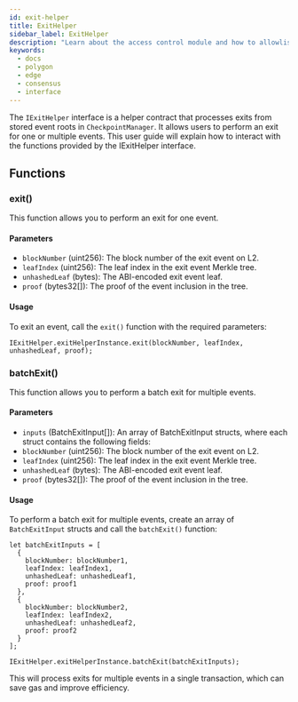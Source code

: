 ```yaml
---
id: exit-helper
title: ExitHelper
sidebar_label: ExitHelper
description: "Learn about the access control module and how to allowlist validators."
keywords:
  - docs
  - polygon
  - edge
  - consensus
  - interface
---
```


The `IExitHelper` interface is a helper contract that processes exits from stored event roots in `CheckpointManager`. It allows users to perform an exit for one or multiple events. This user guide will explain how to interact with the functions provided by the IExitHelper interface.

## Functions

### exit()

This function allows you to perform an exit for one event.

#### Parameters

- `blockNumber` (uint256): The block number of the exit event on L2.
- `leafIndex` (uint256): The leaf index in the exit event Merkle tree.
- `unhashedLeaf` (bytes): The ABI-encoded exit event leaf.
- `proof` (bytes32[]): The proof of the event inclusion in the tree.

#### Usage

To exit an event, call the `exit()` function with the required parameters:

```solidity
IExitHelper.exitHelperInstance.exit(blockNumber, leafIndex, unhashedLeaf, proof);
```

### batchExit()

This function allows you to perform a batch exit for multiple events.

#### Parameters

- `inputs` (BatchExitInput[]): An array of BatchExitInput structs, where each struct contains the following fields:
- `blockNumber` (uint256): The block number of the exit event on L2.
- `leafIndex` (uint256): The leaf index in the exit event Merkle tree.
- `unhashedLeaf` (bytes): The ABI-encoded exit event leaf.
- `proof` (bytes32[]): The proof of the event inclusion in the tree.

#### Usage

To perform a batch exit for multiple events, create an array of `BatchExitInput` structs and call the `batchExit()` function:

```solidity
let batchExitInputs = [
  {
    blockNumber: blockNumber1,
    leafIndex: leafIndex1,
    unhashedLeaf: unhashedLeaf1,
    proof: proof1
  },
  {
    blockNumber: blockNumber2,
    leafIndex: leafIndex2,
    unhashedLeaf: unhashedLeaf2,
    proof: proof2
  }
];

IExitHelper.exitHelperInstance.batchExit(batchExitInputs);
```

This will process exits for multiple events in a single transaction, which can save gas and improve efficiency.
